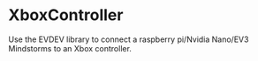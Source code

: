 # XboxController
Use the EVDEV library to connect a raspberry pi/Nvidia Nano/EV3 Mindstorms to an Xbox controller.
